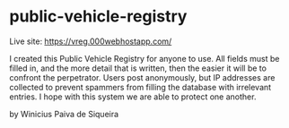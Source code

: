 # public-vehicle-registry
Live site: https://vreg.000webhostapp.com/

I created this Public Vehicle Registry for anyone to use. All fields must be filled in, and the more detail that is written, then the easier it will be to confront the perpetrator. Users post anonymously, but IP addresses are collected to prevent spammers from filling the database with irrelevant entries. I hope with this system we are able to protect one another. 

by Winicius Paiva de Siqueira
